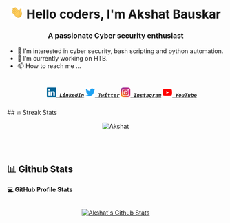 <h1 align="center"><img src="https://raw.githubusercontent.com/ABSphreak/ABSphreak/master/gifs/Hi.gif" width="30px" /> Hello coders, I'm Akshat Bauskar </h1>
<h3 align="center">A passionate Cyber security enthusiast </h3>


- 👀 I’m interested in cyber security, bash scripting and python automation.
- 🌱 I’m currently working on HTB.
- 📫 How to reach me ...

<h5 align="center">
  <code>
    <a href="https://www.linkedin.com/in/akshat-bauskar-990356163/" title="LinkedIn Profile"><img height="22" width="22" src="https://github.com/akshatbauskar27/akshatbauskar27/blob/ec5455c7794bfd37126c671a8159a6f5edeba828/linkedin.svg"> LinkedIn</a></code>
  <code><a href="https://twitter.com/AkshatBauskar" title="Twitter Profile"><img height="22" width="22" src="https://github.com/akshatbauskar27/akshatbauskar27/blob/ec5455c7794bfd37126c671a8159a6f5edeba828/twitter.svg"> Twitter</a></code>
  <code><a href="https://www.instagram.com/techworld_security/" title="Instagram Profile"><img height="22" width="22" src="https://github.com/akshatbauskar27/akshatbauskar27/blob/ec5455c7794bfd37126c671a8159a6f5edeba828/instagram.svg"> Instagram</a></code>
  <code><a href="https://www.youtube.com/channel/UCCFlaXRcwuL-_zU9E90lOig"><img alt="YouTube" title="YouTube" height="22" width="22" src="https://github.com/akshatbauskar27/akshatbauskar27/blob/ec5455c7794bfd37126c671a8159a6f5edeba828/youtube.svg"> YouTube</a></code>
</h5>
## 🔥 Streak Stats
<p align="center"><img src="https://github-readme-streak-stats.herokuapp.com/?user=akshatbauskar27&theme=algolia" alt="Akshat" /></p>

<br>
<br>

## 📊 Github Stats



  <summary><b>💻 GitHub Profile Stats</b></summary>
  <br/>
  <p align="center">
    <a href="https://github.com/anuraghazra/github-readme-stats"><img alt="Akshat's Github Stats" src="https://github-readme-stats.vercel.app/api?username=akshatbauskar27&show_icons=true&count_private=true&theme=algolia" height="192px"/></a>
<br/>

 
<!---  ![Visitor Count](https://profile-counter.glitch.me/{akshatbauskar27}/count.svg) --->


 
<br/>
<!---
akshatbauskar27/akshatbauskar27 is a ✨ special ✨ repository because its `README.md` (this file) appears on your GitHub profile.
You can click the Preview link to take a look at your changes.
--->
